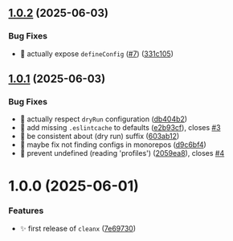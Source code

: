 ## [1.0.2](https://github.com/jimmy-guzman/cleanx/compare/v1.0.1...v1.0.2) (2025-06-03)


### Bug Fixes

* 🐛 actually expose `defineConfig` ([#7](https://github.com/jimmy-guzman/cleanx/issues/7)) ([331c105](https://github.com/jimmy-guzman/cleanx/commit/331c105f2c7c351d071a0d6b98a3428a3bff5739))

## [1.0.1](https://github.com/jimmy-guzman/cleanx/compare/v1.0.0...v1.0.1) (2025-06-03)


### Bug Fixes

* 🐛 actually respect `dryRun` configuration ([db404b2](https://github.com/jimmy-guzman/cleanx/commit/db404b255090c1718bc13494ef4a018a20ae5b6c))
* 🐛 add missing `.eslintcache` to defaults ([e2b93cf](https://github.com/jimmy-guzman/cleanx/commit/e2b93cf2bd3f96630bb65565f91f67c2d1de97e2)), closes [#3](https://github.com/jimmy-guzman/cleanx/issues/3)
* 🐛 be consistent about (dry run) suffix ([603ab12](https://github.com/jimmy-guzman/cleanx/commit/603ab12550a07bf20df40866c570ac5abfb69b64))
* 🐛 maybe fix not finding configs in monorepos ([d9c6bf4](https://github.com/jimmy-guzman/cleanx/commit/d9c6bf4b2966a6e88aff7e24e8373a6416f74784))
* 🐛 prevent undefined (reading 'profiles') ([2059ea8](https://github.com/jimmy-guzman/cleanx/commit/2059ea8c6765e4c81728df8f5f7a7a24e3be801d)), closes [#4](https://github.com/jimmy-guzman/cleanx/issues/4)

# 1.0.0 (2025-06-01)


### Features

* ✨ first release of `cleanx` ([7e69730](https://github.com/jimmy-guzman/cleanx/commit/7e6973073d74ece55c9d7d220e3b2e49aff6d7b4))
